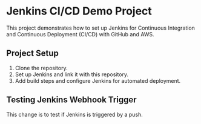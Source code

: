 # Jenkins CI/CD Demo Project

This project demonstrates how to set up Jenkins for Continuous Integration and Continuous Deployment (CI/CD) with GitHub and AWS.

## Project Setup

1. Clone the repository.
2. Set up Jenkins and link it with this repository.
3. Add build steps and configure Jenkins for automated deployment.
## Testing Jenkins Webhook Trigger

This change is to test if Jenkins is triggered by a push.
